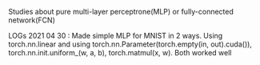 Studies about pure multi-layer perceptrone(MLP) or fully-connected network(FCN)

LOGs
2021 04 30 : Made simple MLP for MNIST in 2 ways. Using torch.nn.linear and using torch.nn.Parameter(torch.empty(in, out).cuda()), torch.nn.init.uniform_(w, a, b), torch.matmul(x, w). Both worked well
